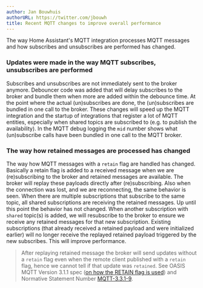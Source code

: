```yaml
---
author: Jan Bouwhuis
authorURL: https://twitter.com/jbouwh
title: Recent MQTT changes to improve overall performance
---
```


The way Home Assistant's MQTT integration processes MQTT messages and how subscribes and unsubscribes are performed has changed.

### Updates were made in the way MQTT subscribes, unsubscribes are performed

Subscribes and unsubscribes are not immediately sent to the broker anymore. Debouncer code was added that will delay subscribes to the broker and bundle them when more are added within the debounce time. At the point where the actual (un)subscribes are done, the (un)subscribes are bundled in one call to the broker. These changes will speed up the MQTT integration and the startup of integrations that register a lot of MQTT entities, especially when shared topics are subscribed to (e.g. to publish the availability). In the MQTT debug logging the `mid` number shows what (un)subscribe calls have been bundled in one call to the MQTT broker.

### The way how retained messages are processed has changed

The way how MQTT messages with a `retain` flag are handled has changed. Basically a retain flag is added to a received message when we are (re)subscribing to the broker and retained messages are available. The broker will replay these payloads directly after (re)subscribing. Also when the connection was lost, and we are reconnecting, the same behavior is seen. When there are multiple subscriptions that subscribe to the same topic, all shared subscriptions are receiving the retained messages. Up until this point the behavior has not changed.
When another subscription with `shared` topic(s) is added, we will resubscribe to the broker to ensure we receive any retained messages for that new subscription. Existing subscriptions (that already received a retained payload and were initialized earlier) will no longer receive the replayed retained payload triggered by the new subscribes. This will improve performance.

> After replaying retained message the broker will send updates without a `retain` flag even when the remote client published with a `retain` flag, hence we cannot tell if that update was `retained`. See OASIS MQTT Version 3.1.1 spec ([on how the RETAIN flag is used](http://docs.oasis-open.org/mqtt/mqtt/v3.1.1/os/mqtt-v3.1.1-os.html#_Toc385349265)) and Normative Statement Number [MQTT-3.3.1-9](http://docs.oasis-open.org/mqtt/mqtt/v3.1.1/os/mqtt-v3.1.1-os.html#_Toc398718134).
